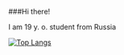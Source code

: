 ###Hi there!

I am 19 y. o. student from Russia

[![Top Langs](https://github-readme-stats.vercel.app/api/top-langs/?username=zelenyhleb&layout=compact)](https://github.com/zelenyhleb/github-readme-stats)
